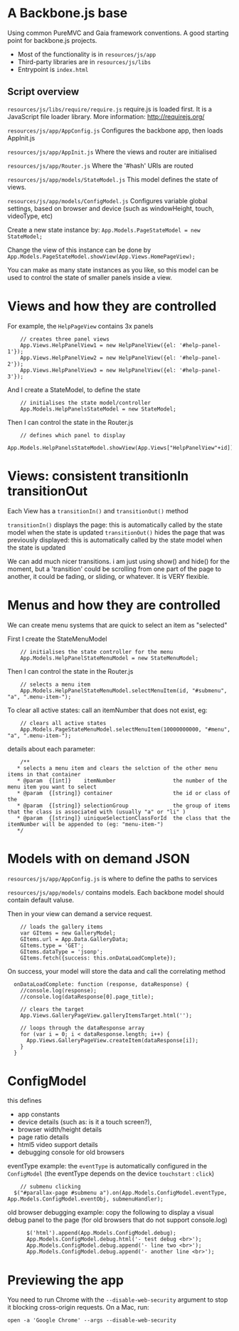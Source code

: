 A Backbone.js base
==================================================

Using common PureMVC and Gaia framework conventions. A good starting point for backbone.js projects.

* Most of the functionality is in `resources/js/app`
* Third-party libraries are in `resources/js/libs`
* Entrypoint is `index.html`



Script overview
-------------

`resources/js/libs/require/require.js`
require.js is loaded first. It is a JavaScript file loader library. More information: http://requirejs.org/

`resources/js/app/AppConfig.js`
Configures the backbone app, then loads AppInit.js

`resources/js/app/AppInit.js`
Where the views and router are initialised

`resources/js/app/Router.js`
Where the '#hash' URIs are routed 

`resources/js/app/models/StateModel.js`
This model defines the state of views. 

`resources/js/app/models/ConfigModel.js`
Configures variable global settings, based on browser and device (such as windowHeight, touch, videoType, etc)

Create a new state instance by: `App.Models.PageStateModel = new StateModel;`

Change the view of this instance can be done by `App.Models.PageStateModel.showView(App.Views.HomePageView);`

You can make as many state instances as you like, so this model can be used to control the state of smaller panels inside a view. 




# Views and how they are controlled

For example, the `HelpPageView` contains 3x panels

		// creates three panel views
		App.Views.HelpPanelView1 = new HelpPanelView({el: '#help-panel-1'});
		App.Views.HelpPanelView2 = new HelpPanelView({el: '#help-panel-2'});
		App.Views.HelpPanelView3 = new HelpPanelView({el: '#help-panel-3'});

And I create a StateModel, to define the state 

		// initialises the state model/controller
		App.Models.HelpPanelsStateModel = new StateModel;

Then I can control the state in the Router.js

        // defines which panel to display 
        App.Models.HelpPanelsStateModel.showView(App.Views["HelpPanelView"+id]);


# Views: consistent transitionIn transitionOut

Each View has a `transitionIn()` and `transitionOut()` method

`transitionIn()` displays the page: this is automatically called by the state model when the state is updated
`transitionOut()` hides the page that was previously displayed: this is automatically called by the state model when the state is updated

We can add much nicer transitions. i am just using show() and hide() for the moment, but a 'transition' could be scrolling from one part of the page to another, it could be fading, or sliding, or whatever. It is VERY flexible.


# Menus and how they are controlled

We can create menu systems that are quick to select an item as "selected"

First I create the StateMenuModel

        // initialises the state controller for the menu
        App.Models.HelpPanelStateMenuModel = new StateMenuModel;

Then I can control the state in the Router.js

        // selects a menu item
        App.Models.HelpPanelStateMenuModel.selectMenuItem(id, "#submenu", "a", ".menu-item-");

To clear all active states: call an itemNumber that does not exist, eg:
        
        // clears all active states
        App.Models.PageStateMenuModel.selectMenuItem(10000000000, "#menu", "a", ".menu-item-");

details about each parameter:

        /**
       * selects a menu item and clears the selction of the other menu items in that container
       * @param  {[int]}    itemNumber                  the number of the menu item you want to select
       * @param  {[string]} container                   the id or class of the 
       * @param  {[string]} selectionGroup              the group of items that the class is associated with (usually "a" or "li" )
       * @param  {[string]} uiniqueSelectionClassForId  the class that the itemNumber will be appended to (eg: "menu-item-")
       */



# Models with on demand JSON

`resources/js/app/AppConfig.js` is where to define the paths to services

`resources/js/app/models/` contains models. Each backbone model should contain default valuse. 

Then in your view can demand a service request. 

        // loads the gallery items
        var GItems = new GalleryModel;
        GItems.url = App.Data.GalleryData;
        GItems.type = 'GET';
        GItems.dataType = 'jsonp';
        GItems.fetch({success: this.onDataLoadComplete}); 

On success, your model will store the data and call the correlating method

      onDataLoadComplete: function (response, dataResponse) {
        //console.log(response);
        //console.log(dataResponse[0].page_title);
        
        // clears the target 
        App.Views.GalleryPageView.galleryItemsTarget.html('');

        // loops through the dataResponse array
        for (var i = 0; i < dataResponse.length; i++) {
          App.Views.GalleryPageView.createItem(dataResponse[i]);
        }
      }




# ConfigModel

this defines 
- app constants
- device details (such as: is it a touch screen?),
- browser width/height details
- page ratio details
- html5 video support details
- debugging console for old browsers

eventType example: 
the `eventType` is automatically configured in the `ConfigModel` (the eventType depends on the device `touchstart` : `click`)

        // submenu clicking
      $("#parallax-page #submenu a").on(App.Models.ConfigModel.eventType, App.Models.ConfigModel.eventObj, submenuHandler);


old browser debugging example: 
copy the following to display a visual debug panel to the page (for old browsers that do not support console.log)

          $('html').append(App.Models.ConfigModel.debug);
          App.Models.ConfigModel.debug.html('- test debug <br>');
          App.Models.ConfigModel.debug.append('- line two <br>');
          App.Models.ConfigModel.debug.append('- another line <br>');



# Previewing the app

You need to run Chrome with the `--disable-web-security` argument to stop it blocking cross-origin requests. On a Mac, run:

    open -a 'Google Chrome' --args --disable-web-security